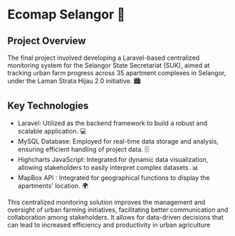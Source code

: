 # Ecomap Selangor 🌿

## Project Overview
The final project involved developing a Laravel-based centralized monitoring system for the Selangor State Secretariat (SUK), aimed at tracking urban farm progress across 35 apartment complexes in Selangor, under the Laman Strata Hijau 2.0 initiative. 🏙️

## Key Technologies
* Laravel: Utilized as the backend framework to build a robust and scalable application. 💻
* MySQL Database: Employed for real-time data storage and analysis, ensuring efficient handling of project data. 🗄️
* Highcharts JavaScript: Integrated for dynamic data visualization, allowing stakeholders to easily interpret complex datasets. 📊
* MapBox API : Integrated for geographical functions to display the apartments' location. 🌍


This centralized monitoring solution improves the management and oversight of urban farming initiatives, facilitating better communication and collaboration among stakeholders. It allows for data-driven decisions that can lead to increased efficiency and productivity in urban agriculture
